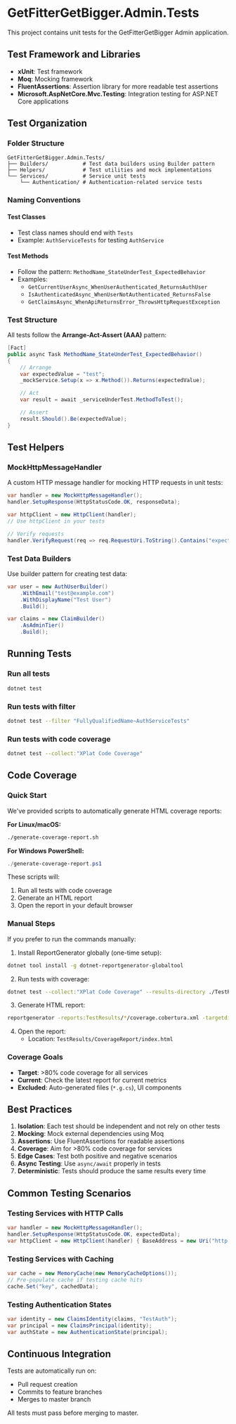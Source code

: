 # GetFitterGetBigger.Admin.Tests

This project contains unit tests for the GetFitterGetBigger Admin application.

## Test Framework and Libraries

- **xUnit**: Test framework
- **Moq**: Mocking framework
- **FluentAssertions**: Assertion library for more readable test assertions
- **Microsoft.AspNetCore.Mvc.Testing**: Integration testing for ASP.NET Core applications

## Test Organization

### Folder Structure
```
GetFitterGetBigger.Admin.Tests/
├── Builders/           # Test data builders using Builder pattern
├── Helpers/            # Test utilities and mock implementations
└── Services/           # Service unit tests
    └── Authentication/ # Authentication-related service tests
```

### Naming Conventions

#### Test Classes
- Test class names should end with `Tests`
- Example: `AuthServiceTests` for testing `AuthService`

#### Test Methods
- Follow the pattern: `MethodName_StateUnderTest_ExpectedBehavior`
- Examples:
  - `GetCurrentUserAsync_WhenUserAuthenticated_ReturnsAuthUser`
  - `IsAuthenticatedAsync_WhenUserNotAuthenticated_ReturnsFalse`
  - `GetClaimsAsync_WhenApiReturnsError_ThrowsHttpRequestException`

### Test Structure

All tests follow the **Arrange-Act-Assert (AAA)** pattern:

```csharp
[Fact]
public async Task MethodName_StateUnderTest_ExpectedBehavior()
{
    // Arrange
    var expectedValue = "test";
    _mockService.Setup(x => x.Method()).Returns(expectedValue);

    // Act
    var result = await _serviceUnderTest.MethodToTest();

    // Assert
    result.Should().Be(expectedValue);
}
```

## Test Helpers

### MockHttpMessageHandler
A custom HTTP message handler for mocking HTTP requests in unit tests:

```csharp
var handler = new MockHttpMessageHandler();
handler.SetupResponse(HttpStatusCode.OK, responseData);

var httpClient = new HttpClient(handler);
// Use httpClient in your tests

// Verify requests
handler.VerifyRequest(req => req.RequestUri.ToString().Contains("expected-url"));
```

### Test Data Builders
Use builder pattern for creating test data:

```csharp
var user = new AuthUserBuilder()
    .WithEmail("test@example.com")
    .WithDisplayName("Test User")
    .Build();

var claims = new ClaimBuilder()
    .AsAdminTier()
    .Build();
```

## Running Tests

### Run all tests
```bash
dotnet test
```

### Run tests with filter
```bash
dotnet test --filter "FullyQualifiedName~AuthServiceTests"
```

### Run tests with code coverage
```bash
dotnet test --collect:"XPlat Code Coverage"
```

## Code Coverage

### Quick Start

We've provided scripts to automatically generate HTML coverage reports:

**For Linux/macOS:**
```bash
./generate-coverage-report.sh
```

**For Windows PowerShell:**
```powershell
./generate-coverage-report.ps1
```

These scripts will:
1. Run all tests with code coverage
2. Generate an HTML report
3. Open the report in your default browser

### Manual Steps

If you prefer to run the commands manually:

1. Install ReportGenerator globally (one-time setup):
```bash
dotnet tool install -g dotnet-reportgenerator-globaltool
```

2. Run tests with coverage:
```bash
dotnet test --collect:"XPlat Code Coverage" --results-directory ./TestResults
```

3. Generate HTML report:
```bash
reportgenerator -reports:TestResults/*/coverage.cobertura.xml -targetdir:TestResults/CoverageReport -reporttypes:Html
```

4. Open the report:
   - Location: `TestResults/CoverageReport/index.html`

### Coverage Goals

- **Target**: >80% code coverage for all services
- **Current**: Check the latest report for current metrics
- **Excluded**: Auto-generated files (`*.g.cs`), UI components

## Best Practices

1. **Isolation**: Each test should be independent and not rely on other tests
2. **Mocking**: Mock external dependencies using Moq
3. **Assertions**: Use FluentAssertions for readable assertions
4. **Coverage**: Aim for >80% code coverage for services
5. **Edge Cases**: Test both positive and negative scenarios
6. **Async Testing**: Use `async/await` properly in tests
7. **Deterministic**: Tests should produce the same results every time

## Common Testing Scenarios

### Testing Services with HTTP Calls
```csharp
var handler = new MockHttpMessageHandler();
handler.SetupResponse(HttpStatusCode.OK, expectedData);
var httpClient = new HttpClient(handler) { BaseAddress = new Uri("http://test.com") };
```

### Testing Services with Caching
```csharp
var cache = new MemoryCache(new MemoryCacheOptions());
// Pre-populate cache if testing cache hits
cache.Set("key", cachedData);
```

### Testing Authentication States
```csharp
var identity = new ClaimsIdentity(claims, "TestAuth");
var principal = new ClaimsPrincipal(identity);
var authState = new AuthenticationState(principal);
```

## Continuous Integration

Tests are automatically run on:
- Pull request creation
- Commits to feature branches
- Merges to master branch

All tests must pass before merging to master.